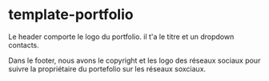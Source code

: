 # template-portfolio

Le header comporte le logo du portfolio. il t'a le titre et un dropdown contacts.

Dans le footer, nous avons le copyright et les logo des réseaux sociaux pour suivre la propriétaire du portefolio sur les réseaux soxciaux.
